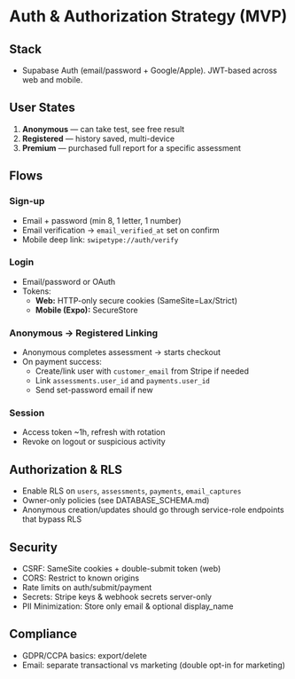 # Auth & Authorization Strategy (MVP)

## Stack
- Supabase Auth (email/password + Google/Apple). JWT-based across web and mobile.

## User States
1) **Anonymous** — can take test, see free result
2) **Registered** — history saved, multi-device
3) **Premium** — purchased full report for a specific assessment

## Flows

### Sign-up
- Email + password (min 8, 1 letter, 1 number)
- Email verification → `email_verified_at` set on confirm
- Mobile deep link: `swipetype://auth/verify`

### Login
- Email/password or OAuth
- Tokens:
  - **Web:** HTTP-only secure cookies (SameSite=Lax/Strict)
  - **Mobile (Expo):** SecureStore

### Anonymous → Registered Linking
- Anonymous completes assessment → starts checkout
- On payment success:
  - Create/link user with `customer_email` from Stripe if needed
  - Link `assessments.user_id` and `payments.user_id`
  - Send set-password email if new

### Session
- Access token ~1h, refresh with rotation
- Revoke on logout or suspicious activity

## Authorization & RLS
- Enable RLS on `users`, `assessments`, `payments`, `email_captures`
- Owner-only policies (see DATABASE_SCHEMA.md)
- Anonymous creation/updates should go through service-role endpoints that bypass RLS

## Security
- CSRF: SameSite cookies + double-submit token (web)
- CORS: Restrict to known origins
- Rate limits on auth/submit/payment
- Secrets: Stripe keys & webhook secrets server-only
- PII Minimization: Store only email & optional display_name

## Compliance
- GDPR/CCPA basics: export/delete
- Email: separate transactional vs marketing (double opt-in for marketing)
